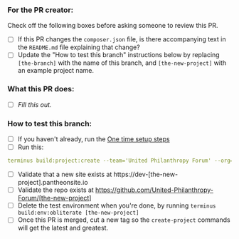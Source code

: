 ### For the PR creator:
Check off the following boxes before asking someone to review this PR.

- [ ] If this PR changes the `composer.json` file, is there accompanying text in the `README.md` file explaining that change?
- [ ] Update the "How to test this branch" instructions below by replacing `[the-branch]` with the name of this branch, and 
`[the-new-project]` with an example project name.

### What this PR does:
- [ ] *Fill this out.*

### How to test this branch:
- [ ] If you haven't already, run the [One time setup steps](https://github.com/United-Philanthropy-Forum/km-starter-kit/wiki/How-to-test-changes-to-this-starter-kit#one-time)
- [ ] Run this:

```yaml
terminus build:project:create --team='United Philanthropy Forum' --org='United-Philanthropy-Forum' --visibility='private' --stability=dev "united-philanthropy-forum/km-starter-kit:dev-[the-branch]" [the-new-project]
```

- [ ] Validate that a new site exists at https://dev-[the-new-project].pantheonsite.io
- [ ] Validate the repo exists at https://github.com/United-Philanthropy-Forum/[the-new-project]
- [ ] Delete the test environment when you're done, by running `terminus build:env:obliterate [the-new-project]`
- [ ] Once this PR is merged, cut a new tag so the `create-project` commands will get the latest and greatest.
